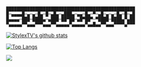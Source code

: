 
```
█████████████████████████████████████████████████
█─▄▄▄▄█─▄─▄─█▄─█─▄█▄─▄███▄─▄▄─█▄─▀─▄█─▄─▄─█▄─█─▄█
█▄▄▄▄─███─████▄─▄███─██▀██─▄█▀██▀─▀████─████▄▀▄██
▀▄▄▄▄▄▀▀▄▄▄▀▀▀▄▄▄▀▀▄▄▄▄▄▀▄▄▄▄▄▀▄▄█▄▄▀▀▄▄▄▀▀▀▀▄▀▀▀
```

[![StylexTV's github stats](https://github-readme-stats.vercel.app/api?username=StylexTV)](https://github.com/anuraghazra/github-readme-stats)

[![Top Langs](https://github-readme-stats.vercel.app/api/top-langs/?username=StylexTV&layout=compact)](https://github.com/anuraghazra/github-readme-stats)

<a href="https://github.com/StylexTV/GSigns">
  <img align="left" src="https://github-readme-stats.vercel.app/api/pin/?username=StylexTV&repo=GSigns" />
</a>


<!--
**StylexTV/StylexTV** is a ✨ _special_ ✨ repository because its `README.md` (this file) appears on your GitHub profile.

Here are some ideas to get you started:

- 🔭 I’m currently working on ...
- 🌱 I’m currently learning ...
- 👯 I’m looking to collaborate on ...
- 🤔 I’m looking for help with ...
- 💬 Ask me about ...
- 📫 How to reach me: ...
- 😄 Pronouns: ...
- ⚡ Fun fact: ...
-->
